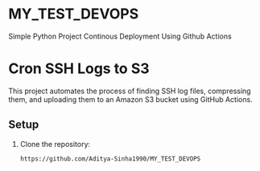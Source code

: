 # MY_TEST_DEVOPS
Simple Python Project Continous Deployment Using Github Actions

# Cron SSH Logs to S3

This project automates the process of finding SSH log files, compressing them, and uploading them to an Amazon S3 bucket using GitHub Actions.

## Setup

1. Clone the repository:
   ```bash
   https://github.com/Aditya-Sinha1990/MY_TEST_DEVOPS

